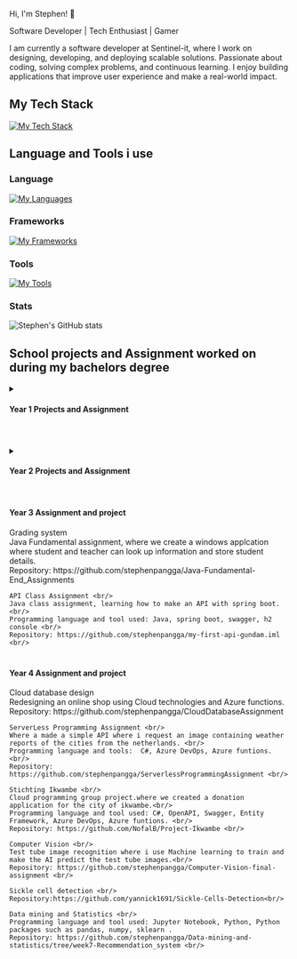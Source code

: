 Hi, I'm Stephen! 👋


Software Developer | Tech Enthusiast | Gamer

I am currently a software developer at Sentinel-it, where I work on designing, developing, and deploying scalable solutions. Passionate about coding, solving complex problems, and continuous learning. I enjoy building applications that improve user experience and make a real-world impact.


## My Tech Stack

[![My Tech Stack](https://skillicons.dev/icons?i=angular,cs,dotnet,ts,nextjs,mysql,azure )](https://skillicons.dev)

## Language and Tools i use ##

### Language
[![My Languages](https://skillicons.dev/icons?i=html,css,cs,php,java,py )](https://skillicons.dev)


### Frameworks
[![My Frameworks](https://skillicons.dev/icons?i=spring,laravel,dotnet )](https://skillicons.dev)

### Tools
[![My Tools](https://skillicons.dev/icons?i=vscode,visualstudio,github,idea,jenkins,azure)](https://skillicons.dev)

### Stats
![Stephen's GitHub stats](https://github-readme-stats.vercel.app/api?username=stephenpangga&show_icons=true&theme=dracula)
<!-- some of the logo
<img align="left" alt="Java" width="30px" style="padding-right:10px;" src="https://cdn.jsdelivr.net/gh/devicons/devicon/icons/java/java-original.svg"/>
<img align="left" alt="Spring" width="30px" style="padding-right:10px;" src="https://cdn.jsdelivr.net/gh/devicons/devicon/icons/spring/spring-original.svg" />
<img align="left" alt="Git" width="30px" style="padding-right:10px;" src="https://cdn.jsdelivr.net/gh/devicons/devicon/icons/git/git-original.svg" />
<img align="left" alt="Linux" width="30px" style="padding-right:10px;" src="https://cdn.jsdelivr.net/gh/devicons/devicon/icons/linux/linux-original.svg" />
<img align="left" alt="HTML" width="30px" style="padding-right:10px;" src="https://cdn.jsdelivr.net/gh/devicons/devicon/icons/html5/html5-plain.svg" />
<img align="left" alt="CSS" width="30px" style="padding-right:10px;" src="https://cdn.jsdelivr.net/gh/devicons/devicon/icons/css3/css3-plain.svg" />
<img align="left" alt="JavaScript" width="30px" style="padding-right:10px;" src="https://cdn.jsdelivr.net/gh/devicons/devicon/icons/javascript/javascript-plain.svg" />
<img align="left" alt="Python" width="30px" style="padding-right:10px;" src="https://cdn.jsdelivr.net/gh/devicons/devicon/icons/python/python-plain.svg" />
<img align="left" alt="GitHub" width="30px" style="padding-right:10px;" src="https://cdn.jsdelivr.net/gh/devicons/devicon/icons/github/github-original.svg" />
-->


## School projects and Assignment worked on during my bachelors degree

<details>
    <summary> <h4> Year 1 Projects and Assignment </h4></summary>
    Project Someren <br/>
    Project where we implement a database scheme with an application for the school event for someren. <br/>
    Programming language and tool used: C#, MySQL, ERD <br/>
    Repository: https://github.com/stephenpangga/Project-Someren 
    <br/>
    Project Chapeau <br/>
    Designing and creating an windows application. <br/>
    Programming language and tool: C#, windows from, MySQL database <br/>
    Repository: https://github.com/stephenpangga/Project-Chapeau <br/>
</details>

#
<details>
    <summary> <h4> Year 2 Projects and Assignment </h4></summary>
    PHP assigment <br/>
    Repository: https://github.com/stephenpangga/PHP2-Project <br/>
    Haarlem Festival <br/>
    Repository: <br/>
    NoSQL project<br/>
    Repository: https://github.com/stephenpangga/NoSql-Group-Project <br/>
    Code Generation <br/>
    Repository: https://github.com/stephenpangga/Project-Code-Generation-1920 <br/>
</details>

#
<detail>
    <summary> <h4> Year 3 Assignment and project </h4></summary>
    Grading system <br/>
    Java Fundamental assignment, where we create a windows applcation where student and teacher can look up information and store student details. <br/>
    Repository: https://github.com/stephenpangga/Java-Fundamental-End_Assignments <br/>

    API Class Assignment <br/>
    Java class assignment, learning how to make an API with spring boot.<br/>
    Programming language and tool used: Java, spring boot, swagger, h2 console <br/>
    Repository: https://github.com/stephenpangga/my-first-api-gundam.iml <br/>
</details>


#
<detail>
    <summary> <h4> Year 4 Assignment and project </h4></summary>
    Cloud database design <br/>
    Redesigning an online shop using Cloud technologies and Azure functions. <br/>
    Repository: https://github.com/stephenpangga/CloudDatabaseAssignment <br/>

    ServerLess Programming Assignment <br/>
    Where a made a simple API where i request an image containing weather reports of the cities from the netherlands. <br/>
    Programming language and tools:  C#, Azure DevOps, Azure funtions. <br/>
    Repository: https://github.com/stephenpangga/ServerlessProgrammingAssignment <br/>

    Stichting Ikwambe <br/>
    Cloud programming group project.where we created a donation application for the city of ikwambe.<br/>
    Programming language and tool used: C#, OpenAPI, Swagger, Entity Framework, Azure DevOps, Azure funtions. <br/>
    Repository: https://github.com/NofalB/Project-Ikwambe <br/>

    Computer Vision <br/>
    Test tube image recognition where i use Machine learning to train and make the AI predict the test tube images.<br/>
    Repository: https://github.com/stephenpangga/Computer-Vision-final-assignment <br/>

    Sickle cell detection <br/>
    Repository:https://github.com/yannick1691/Sickle-Cells-Detection<br/>

    Data mining and Statistics <br/>
    Programming language and tool used: Jupyter Notebook, Python, Python packages such as pandas, numpy, sklearn .
    Repository: https://github.com/stephenpangga/Data-mining-and-statistics/tree/week7-Recommendation_system <br/>
</details>
